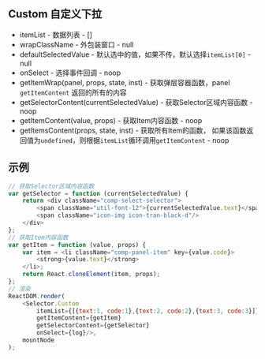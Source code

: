 ## Custom 自定义下拉
+ itemList - 数据列表 - []
+ wrapClassName - 外包装窗口 - null
+ defaultSelectedValue - 默认选中的值，如果不传，默认选择`itemList[0]` - null
+ onSelect - 选择事件回调 - noop
+ getItemWrap(panel, props, state, inst) - 
  获取弹层容器函数，panel `getItemContent` 返回的所有的内容
+ getSelectorContent(currentSelectedValue) - 获取Selector区域内容函数 - noop
+ getItemContent(value, props) - 获取Item内容函数 - noop 
+ getItemsContent(props, state, inst) - 获取所有Item的函数，
  如果该函数返回值为`undefined`，则根据`itemList`循环调用`getItemContent` - noop 

## 示例
```JavaScript
// 获取Selector区域内容函数
var getSelector = function (currentSelectedValue) {
    return <div className="comp-select-selector">
        <span className="util-font-12">{currentSelectedValue.text}</span>
        <span className="icon-img icon-tran-black-d"/>
    </div>
};
// 获取Item内容函数
var getItem = function (value, props) {
    var item = <li className="comp-panel-item" key={value.code}>
        <strong>{value.text}</strong>
    </li>;
    return React.cloneElement(item, props);
};
// 渲染
ReactDOM.render(
    <Selector.Custom
        itemList={[{text:1, code:1},{text:2, code:2},{text:3, code:3}]}
        getItemContent={getItem}
        getSelectorContent={getSelector}
        onSelect={log}/>,
    mountNode
);
```